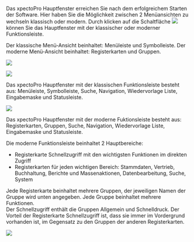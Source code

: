 Das xpectoPro Hauptfenster erreichen Sie nach dem erfolgreichem Starten der Software. 
Hier haben Sie die Möglichkeit zwischen 2 Menüansichten zu wechseln klassisch oder modern. Durch klicken auf die Schaltfläche ![](http://xpecto.github.io/docs/img/img_1460976709067.png) können Sie das Hauptfenster mit der klassischer oder moderner Funktionsleiste.

Der  klassische Menü-Ansicht beinhaltet: Menüleiste und Symbolleiste.
Der moderne Menü-Ansicht beinhaltet: Registerkarten und Gruppen.

![](http://xpecto.github.io/docs/img/img_1460979484012.png)


![](http://xpecto.github.io/docs/img/img_1460979542524.png)


Das xpectoPro Hauptfenster mit der klassischen Funktionsleiste besteht aus: Menüleiste, Symbolleiste, Suche, Navigation, Wiedervorlage Liste, Eingabemaske und Statusleiste.

![](http://xpecto.github.io/docs/img/img_1460975232635.png)

Das xpectoPro Hauptfenster mit der moderne Fuktionsleiste besteht aus: Registerkarten, Gruppen, Suche, Navigation, Wiedervorlage Liste, Eingabemaske und Statusleiste.

Die moderne Funktionsleiste beinhaltet 2 Hauptbereiche:

 - Registerkarte Schnellzugriff mit den wichtigsten Funktionen im direkten Zugriff
 - Registerkarten für jeden wichtigen Bereich: Stammdaten, Vertrieb, Buchhaltung, Berichte und Massenaktionen, Datenbearbeitung, Suche, System

Jede Registerkarte beinhaltet mehrere Gruppen, der jeweiligen Namen der Gruppe wird unten angegeben.
Jede Gruppe beinhaltet mehrere Funktionen.  
Der Schnellzugriff  enthält die Gruppen Allgemein und Schnelldruck. Der Vorteil der Registerkarte Schnellzugriff ist, dass sie immer im Vordergrund vorhanden ist, im Gegensatz zu den Gruppen der anderen Registerkarten.

![](http://xpecto.github.io/docs/img/img_1460976271855.png)